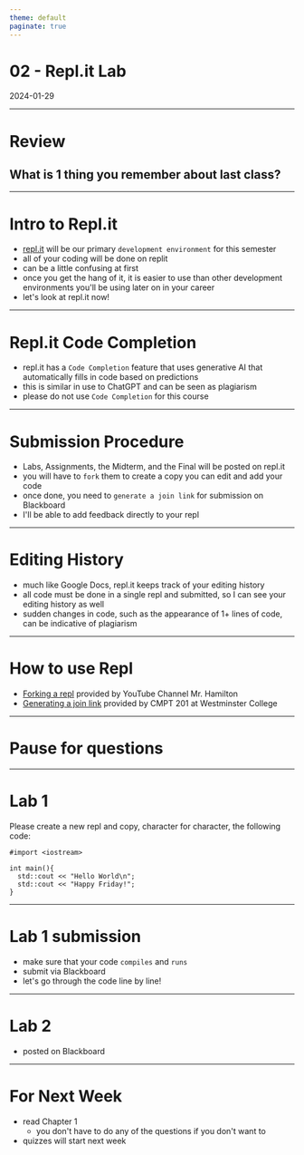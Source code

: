 ```yaml
---
theme: default
paginate: true
---
```


# 02 - Repl.it Lab
2024-01-29

---

# Review
## What is 1 thing you remember about last class?

---

# Intro to Repl.it

- [repl.it](https://replit.com) will be our primary `development environment` for this semester
- all of your coding will be done on replit
- can be a little confusing at first
- once you get the hang of it, it is easier to use than other development environments you'll be using later on in your career
- let's look at repl.it now!

---

# Repl.it Code Completion

- repl.it has a `Code Completion` feature that uses generative AI that automatically fills in code based on predictions
- this is similar in use to ChatGPT and can be seen as plagiarism
- please do not use `Code Completion` for this course

---

# Submission Procedure

- Labs, Assignments, the Midterm, and the Final will be posted on repl.it
- you will have to `fork` them to create a copy you can edit and add your code
- once done, you need to `generate a join link` for submission on Blackboard
- I'll be able to add feedback directly to your repl

---

# Editing History

- much like Google Docs, repl.it keeps track of your editing history
- all code must be done in a single repl and submitted, so I can see your editing history as well
- sudden changes in code, such as the appearance of 1+ lines of code, can be indicative of plagiarism

---

# How to use Repl

- [Forking a repl](https://www.youtube.com/watch?v=dJSWW2uDx5Y) provided by YouTube Channel Mr. Hamilton
- [Generating a join link](https://cs.westminstercollege.edu/cmpt201/repl.it.html#:~:text=Working%20together%20on,window%20in%20Zoom) provided by CMPT 201 at Westminster College

---

# Pause for questions

---

# Lab 1

Please create a new repl and copy, character for character, the following code:

```
#import <iostream>

int main(){
  std::cout << "Hello World\n";
  std::cout << "Happy Friday!";
}
```

---

# Lab 1 submission

- make sure that your code `compiles` and `runs`
- submit via Blackboard
- let's go through the code line by line!

---

# Lab 2

- posted on Blackboard

---

# For Next Week

- read Chapter 1
  - you don't have to do any of the questions if you don't want to
- quizzes will start next week
